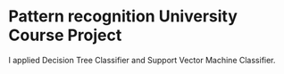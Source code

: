 # Pattern recognition University Course Project
I applied Decision Tree Classifier and Support Vector Machine Classifier.
